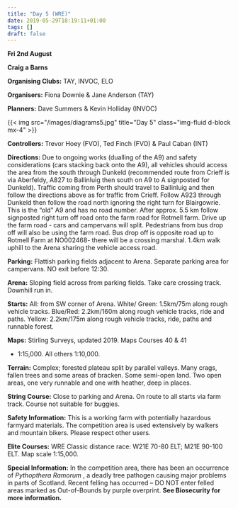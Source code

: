 ```yaml
---
title: "Day 5 (WRE)"
date: 2019-05-29T18:19:11+01:00
tags: []
draft: false
---
```


**Fri 2nd August**

**Craig a Barns**


**Organising Clubs:** TAY, INVOC, ELO

**Organisers:** Fiona Downie & Jane Anderson (TAY)

**Planners:** Dave Summers & Kevin Holliday (INVOC)

{{< img src="/images/diagrams5.jpg" title="Day 5" class="img-fluid d-block mx-4" >}}

**Controllers:** Trevor Hoey (FVO), Ted Finch
(FVO) & Paul Caban (INT)

**Directions:** Due to ongoing works (dualling of
the A9) and safety considerations (cars stacking
back onto the A9), all vehicles should access
the area from the south through Dunkeld
(recommended route from Crieff is via Aberfeldy,
A827 to Ballinluig then south on A9 to A
signposted for Dunkeld). Traffic coming from
Perth should travel to Ballinluig and then
follow the directions above as for traffic
from Crieff. Follow A923 through Dunkeld then
follow the road north ignoring the right turn
for Blairgowrie. This is the “old” A9 and has
no road number. After approx. 5.5 km follow
signposted right turn off road onto the farm road
for Rotmell farm. Drive up the farm road - cars
and campervans will split. Pedestrians from bus
drop off will also be using the farm road. Bus
drop off is opposite road up to Rotmell Farm at
NO002468- there will be a crossing marshal.
1.4km walk uphill to the Arena sharing the vehicle
access road.

**Parking:** Flattish parking fields adjacent to
Arena. Separate parking area for campervans.
NO exit before 12:30.

**Arena:** Sloping field across from parking fields.
Take care crossing track. Downhill run in.

**Starts:** All: from SW corner of Arena. White/
Green: 1.5km/75m along rough vehicle tracks.
Blue/Red: 2.2km/160m along rough vehicle
tracks, ride and paths. Yellow: 2.2km/175m
along rough vehicle tracks, ride, paths and
runnable forest.

**Maps:** Stirling Surveys, updated 2019. Maps Courses 40 & 41
- 1:15,000. All others 1:10,000.

**Terrain:** Complex; forested plateau split by
parallel valleys. Many crags, fallen trees and
some areas of bracken. Some semi-open land.
Two open areas, one very runnable and one with
heather, deep in places.

**String Course:** Close to parking and Arena.
On route to all starts via farm track. Course not
suitable for buggies.

**Safety Information:** This is a working farm with
potentially hazardous farmyard materials. The
competition area is used extensively by walkers
and mountain bikers. Please respect other users.

**Elite Courses:** WRE Classic distance race:
    W21E 70-80 ELT; M21E 90-100 ELT. Map scale
    1:15,000.

**Special Information:** In the competition area,
there has been an occurrence of _Pythopthera_
_Ramorum_ , a deadly tree pathogen causing major
problems in parts of Scotland. Recent felling has
occurred – DO NOT enter felled areas marked
as Out-of-Bounds by purple overprint. 
**See Biosecurity for more information.**

